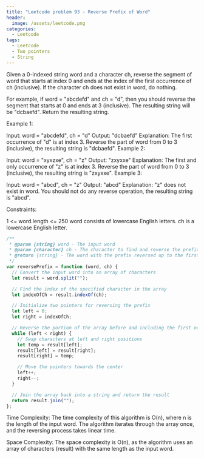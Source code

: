 ```yaml
---
title: "Leetcode problem 93 - Reverse Prefix of Word"
header:
  image: /assets/leetcode.png
categories:
  - Leetcode
tags:
  - Leetcode
  - Two pointers
  - String
---
```


Given a 0-indexed string word and a character ch, reverse the segment of word that starts at index 0 and ends at the index of the first occurrence of ch (inclusive). If the character ch does not exist in word, do nothing.

For example, if word = "abcdefd" and ch = "d", then you should reverse the segment that starts at 0 and ends at 3 (inclusive). The resulting string will be "dcbaefd".
Return the resulting string.

Example 1:

Input: word = "abcdefd", ch = "d"
Output: "dcbaefd"
Explanation: The first occurrence of "d" is at index 3.
Reverse the part of word from 0 to 3 (inclusive), the resulting string is "dcbaefd".
Example 2:

Input: word = "xyxzxe", ch = "z"
Output: "zxyxxe"
Explanation: The first and only occurrence of "z" is at index 3.
Reverse the part of word from 0 to 3 (inclusive), the resulting string is "zxyxxe".
Example 3:

Input: word = "abcd", ch = "z"
Output: "abcd"
Explanation: "z" does not exist in word.
You should not do any reverse operation, the resulting string is "abcd".

Constraints:

1 <= word.length <= 250
word consists of lowercase English letters.
ch is a lowercase English letter.

```js
/**
 * @param {string} word - The input word
 * @param {character} ch - The character to find and reverse the prefix up to
 * @return {string} - The word with the prefix reversed up to the first occurrence of ch
 */
var reversePrefix = function (word, ch) {
  // Convert the input word into an array of characters
  let result = word.split("");

  // Find the index of the specified character in the array
  let indexOfCh = result.indexOf(ch);

  // Initialize two pointers for reversing the prefix
  let left = 0;
  let right = indexOfCh;

  // Reverse the portion of the array before and including the first occurrence of ch
  while (left < right) {
    // Swap characters at left and right positions
    let temp = result[left];
    result[left] = result[right];
    result[right] = temp;

    // Move the pointers towards the center
    left++;
    right--;
  }

  // Join the array back into a string and return the result
  return result.join("");
};
```

Time Complexity:
The time complexity of this algorithm is O(n), where n is the length of the input word. The algorithm iterates through the array once, and the reversing process takes linear time.

Space Complexity:
The space complexity is O(n), as the algorithm uses an array of characters (result) with the same length as the input word.
